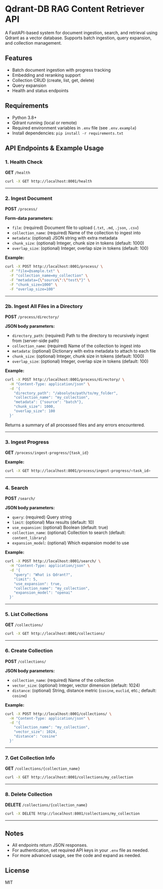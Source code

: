 # Qdrant-DB RAG Content Retriever API

A FastAPI-based system for document ingestion, search, and retrieval using Qdrant as a vector database. Supports batch ingestion, query expansion, and collection management.

## Features
- Batch document ingestion with progress tracking
- Embedding and reranking support
- Collection CRUD (create, list, get, delete)
- Query expansion
- Health and status endpoints

## Requirements
- Python 3.8+
- Qdrant running (local or remote)
- Required environment variables in `.env` file (see `.env.example`)
- Install dependencies: `pip install -r requirements.txt`

## API Endpoints & Example Usage

### 1. Health Check
**GET** `/health`

```bash
curl -X GET http://localhost:8001/health
```

---

### 2. Ingest Document
**POST** `/process/`

**Form-data parameters:**
- `file`: (required) Document file to upload (`.txt`, `.md`, `.json`, `.csv`)
- `collection_name`: (required) Name of the collection to ingest into
- `metadata`: (optional) JSON string with extra metadata
- `chunk_size`: (optional) Integer, chunk size in tokens (default: 1000)
- `overlap_size`: (optional) Integer, overlap size in tokens (default: 100)

**Example:**
```bash
curl -X POST http://localhost:8001/process/ \
  -F "file=@sample.txt" \
  -F "collection_name=my_collection" \
  -F "metadata={\"source\":\"test\"}" \
  -F "chunk_size=1000" \
  -F "overlap_size=100"
```

---

### 2b. Ingest All Files in a Directory
**POST** `/process/directory/`

**JSON body parameters:**
- `directory_path`: (required) Path to the directory to recursively ingest from (server-side path)
- `collection_name`: (required) Name of the collection to ingest into
- `metadata`: (optional) Dictionary with extra metadata to attach to each file
- `chunk_size`: (optional) Integer, chunk size in tokens (default: 1000)
- `overlap_size`: (optional) Integer, overlap size in tokens (default: 100)

**Example:**
```bash
curl -X POST http://localhost:8001/process/directory/ \
  -H "Content-Type: application/json" \
  -d '{
    "directory_path": "/absolute/path/to/my_folder",
    "collection_name": "my_collection",
    "metadata": {"source": "batch"},
    "chunk_size": 1000,
    "overlap_size": 100
  }'
```

Returns a summary of all processed files and any errors encountered.

---

### 3. Ingest Progress
**GET** `/process/ingest-progress/{task_id}`

**Example:**
```bash
curl -X GET http://localhost:8001/process/ingest-progress/<task_id>
```

---

### 4. Search
**POST** `/search/`

**JSON body parameters:**
- `query`: (required) Query string
- `limit`: (optional) Max results (default: 10)
- `use_expansion`: (optional) Boolean (default: true)
- `collection_name`: (optional) Collection to search (default: `content_library`)
- `expansion_model`: (optional) Which expansion model to use

**Example:**
```bash
curl -X POST http://localhost:8001/search/ \
  -H "Content-Type: application/json" \
  -d '{
    "query": "What is Qdrant?",
    "limit": 5,
    "use_expansion": true,
    "collection_name": "my_collection",
    "expansion_model": "openai"
  }'
```

---

### 5. List Collections
**GET** `/collections/`

```bash
curl -X GET http://localhost:8001/collections/
```

---

### 6. Create Collection
**POST** `/collections/`

**JSON body parameters:**
- `collection_name`: (required) Name of the collection
- `vector_size`: (optional) Integer, vector dimension (default: 1024)
- `distance`: (optional) String, distance metric (`cosine`, `euclid`, etc.; default: `cosine`)

**Example:**
```bash
curl -X POST http://localhost:8001/collections/ \
  -H "Content-Type: application/json" \
  -d '{
    "collection_name": "my_collection",
    "vector_size": 1024,
    "distance": "cosine"
  }'
```

---

### 7. Get Collection Info
**GET** `/collections/{collection_name}`

```bash
curl -X GET http://localhost:8001/collections/my_collection
```

---

### 8. Delete Collection
**DELETE** `/collections/{collection_name}`

```bash
curl -X DELETE http://localhost:8001/collections/my_collection
```

---

## Notes
- All endpoints return JSON responses.
- For authentication, set required API keys in your `.env` file as needed.
- For more advanced usage, see the code and expand as needed.

## License
MIT
